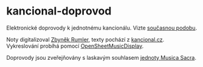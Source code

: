 # kancional-doprovod

Elektronické doprovody k jednotnému kancionálu. Vizte [současnou podobu](https://www1.karlin.mff.cuni.cz/~slavika/kanc_render/).

Noty digitalizoval [Zbyněk Rumler](https://ddh9.webnode.cz/), texty pochází z [kancional.cz](https://kancional.cz/).
Vykreslování probíhá pomocí [OpenSheetMusicDisplay](https://github.com/opensheetmusicdisplay).

Doprovody jsou zveřejňovány s laskavým souhlasem [jednoty Musica Sacra](https://www.musicasacra.cz/).